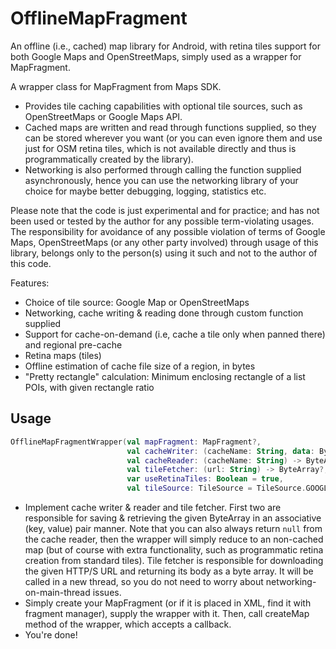 # OfflineMapFragment
An offline (i.e., cached) map library for Android, with retina tiles support for both Google Maps and OpenStreetMaps, simply used as a wrapper for MapFragment.

A wrapper class for MapFragment from Maps SDK. 

- Provides tile caching capabilities with optional tile sources, such as OpenStreetMaps or Google Maps API. 
- Cached maps are written and read through functions supplied, so they can be stored wherever you want (or you can even ignore them and use just for OSM retina tiles, which is not available directly and thus is programmatically created by the library). 
- Networking is also performed through calling the function supplied asynchronously, hence you can use the networking library of your choice for maybe better debugging, logging, statistics etc.

Please note that the code is just experimental and for practice; and has not been used or tested by the author for any possible term-violating usages. The responsibility for avoidance of any possible violation of terms of Google Maps, OpenStreetMaps (or any other party involved) through usage of this library, belongs only to the person(s) using it such and not to the author of this code.

Features:

- Choice of tile source: Google Map or OpenStreetMaps
- Networking, cache writing & reading done through custom function supplied
- Support for cache-on-demand (i.e, cache a tile only when panned there) and regional pre-cache
- Retina maps (tiles)
- Offline estimation of cache file size of a region, in bytes
- "Pretty rectangle" calculation: Minimum enclosing rectangle of a list POIs, with given rectangle ratio

## Usage
```kotlin
OfflineMapFragmentWrapper(val mapFragment: MapFragment?,
                          val cacheWriter: (cacheName: String, data: ByteArray) -> Boolean,
                          val cacheReader: (cacheName: String) -> ByteArray?,
                          val tileFetcher: (url: String) -> ByteArray?,
                          var useRetinaTiles: Boolean = true,
                          val tileSource: TileSource = TileSource.GOOGLE_MAPS)
```

- Implement cache writer & reader and tile fetcher. First two are responsible for saving & retrieving the given ByteArray in an associative (key, value) pair manner. Note that you can also always return `null` from the cache reader, then the wrapper will simply reduce to an non-cached map (but of course with extra functionality, such as programmatic retina creation from standard tiles). Tile fetcher is responsible for downloading the given HTTP/S URL and returning its body as a byte array. It will be called in a new thread, so you do not need to worry about networking-on-main-thread issues.
- Simply create your MapFragment (or if it is placed in XML, find it with fragment manager), supply the wrapper with it. Then, call createMap method of the wrapper, which accepts a callback.
- You're done!
